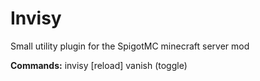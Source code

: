 # Invisy
Small utility plugin for the SpigotMC minecraft server mod

**Commands:**
invisy [reload]
vanish (toggle)

